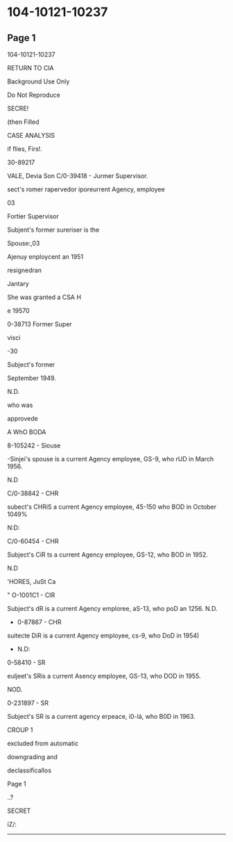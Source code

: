 # 104-10121-10237

## Page 1

104-10121-10237

RETURN TO CIA

Background Use Only

Do Not Reproduce

SECRE!

(then Filled

CASE ANALYSIS

if flies, Firs!.

30-89217

VALE, Devia Son C/0-39418 - Jurmer Supervisor.

sect's romer rapervedor iporeurrent Agency, employee

03

Fortier Supervisor

Subjent's former sureriser is the

Spouse:,03

Ajenuy enploycent an 1951

resignedran

Jantary

She was granted a CSA H

e 19570

0-38713 Former Super

visci

-30

Subject's former

September 1949.

N.D.

who was

approvede

A WhO BODA

8-105242 - Siouse

-Sinjei's spouse is a current Agency employee, GS-9, who rUD in March 1956.

N.D

C/0-38842 - CHR

subect's CHRiS a current Agency employee, 45-150 who BOD in October 1049%

N:D:

C/0-60454 - CHR

Subject's CiR ts a current Agency employee, GS-12, who BOD in 1952.

N.D

'HORES, JuSt Ca

" O-1001C1 - CIR

Subject's dR is a current Agency emploree, aS-13, who poD an 1256. N.D.

- 0-87867 - CHR

suitecte DiR is a current Agency employee, cs-9, who DoD in 1954)

- N.D:

0-58410 - SR

euljeet's SRis a current Asency employee, GS-13, who DOD in 1955.

NOD.

0-231897 - SR

Subject's SR is a current agency erpeace, i0-lá, who B0D in 1963.

CROUP 1

excluded from automatic

downgrading and

declassificallos

Page 1

..?

SECRET

iZ/:

---

